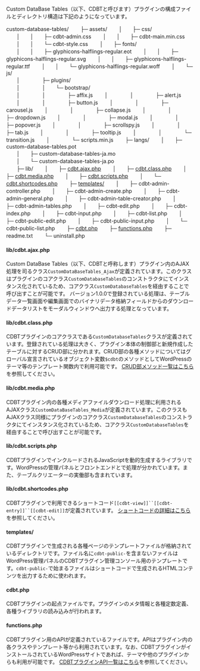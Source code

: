 <div doc-label="specification"></div>
Custom DataBase Tables（以下、CDBTと呼びます）プラグインの構成ファイルとディレクトリ構造は下記のようになっています。

<i class="fa fa-folder-open-o"></i> custom-database-tables/
　　├─ <i class="fa fa-folder-o"></i> assets/
　　│　　├─ <i class="fa fa-folder-o"></i> css/   
　　│　　│　　├─ <i class="fa fa-file-o"></i> cdbt-admin.css
　　│　　│　　├─ <i class="fa fa-file-o"></i> cdbt-main.min.css
　　│　　│　　└─ <i class="fa fa-file-o"></i> cdbt-style.css
　　│　　├─ <i class="fa fa-folder-o"></i> fonts/   
　　│　　│　　├─ <i class="fa fa-file-o"></i> glyphicons-halflings-regular.eot
　　│　　│　　├─ <i class="fa fa-file-o"></i> glyphicons-halflings-regular.svg
　　│　　│　　├─ <i class="fa fa-file-o"></i> glyphicons-halflings-regular.ttf
　　│　　│　　└─ <i class="fa fa-file-o"></i> glyphicons-halflings-regular.woff
　　│　　└─ <i class="fa fa-folder-o"></i> js/   
　　│　　 　　├─ <i class="fa fa-folder-o"></i> plugins/   
　　│　　 　　│　　└─ <i class="fa fa-folder-o"></i> bootstrap/   
　　│　　 　　│　　 　　├─ <i class="fa fa-file-o"></i> affix.js
　　│　　 　　│　　 　　├─ <i class="fa fa-file-o"></i> alert.js
　　│　　 　　│　　 　　├─ <i class="fa fa-file-o"></i> button.js
　　│　　 　　│　　 　　├─ <i class="fa fa-file-o"></i> carousel.js
　　│　　 　　│　　 　　├─ <i class="fa fa-file-o"></i> collapse.js
　　│　　 　　│　　 　　├─ <i class="fa fa-file-o"></i> dropdown.js
　　│　　 　　│　　 　　├─ <i class="fa fa-file-o"></i> modal.js
　　│　　 　　│　　 　　├─ <i class="fa fa-file-o"></i> popover.js
　　│　　 　　│　　 　　├─ <i class="fa fa-file-o"></i> scrollspy.js
　　│　　 　　│　　 　　├─ <i class="fa fa-file-o"></i> tab.js
　　│　　 　　│　　 　　├─ <i class="fa fa-file-o"></i> tooltip.js
　　│　　 　　│　　 　　└─ <i class="fa fa-file-o"></i> transition.js
　　│　　 　　└─ <i class="fa fa-file-o"></i> scripts.min.js
　　├─ <i class="fa fa-folder-o"></i> langs/
　　│　　├─ <i class="fa fa-file-o"></i> custom-database-tables.pot  
　　│　　├─ <i class="fa fa-file-o"></i> custom-database-tables-ja.mo  
　　│　　└─ <i class="fa fa-file-o"></i> custom-database-tables-ja.po  
　　├─ <i class="fa fa-folder-o"></i> lib/
　　│　　├─ <i class="fa fa-file-code-o"></i> [cdbt.ajax.php](#cdbt-ajax-php) 
　　│　　├─ <i class="fa fa-file-code-o"></i> [cdbt.class.php](#cdbt-class-php)
　　│　　├─ <i class="fa fa-file-code-o"></i> [cdbt.media.php](#cdbt-media-php)
　　│　　├─ <i class="fa fa-file-code-o"></i> [cdbt.scripts.php](#cdbt-scripts-php)
　　│　　└─ <i class="fa fa-file-code-o"></i> [cdbt.shortcodes.php](#cdbt-shortcodes-php)
　　├─ <i class="fa fa-folder-o"></i> [templates/](#templates-folder)
　　│　　├─ <i class="fa fa-file-code-o"></i> cdbt-admin-controller.php 
　　│　　├─ <i class="fa fa-file-code-o"></i> cdbt-admin-create.php 
　　│　　├─ <i class="fa fa-file-code-o"></i> cdbt-admin-general.php 
　　│　　├─ <i class="fa fa-file-code-o"></i> cdbt-admin-table-creator.php 
　　│　　├─ <i class="fa fa-file-code-o"></i> cdbt-admin-tables.php 
　　│　　├─ <i class="fa fa-file-code-o"></i> cdbt-edit.php 
　　│　　├─ <i class="fa fa-file-code-o"></i> cdbt-index.php 
　　│　　├─ <i class="fa fa-file-code-o"></i> cdbt-input.php 
　　│　　├─ <i class="fa fa-file-code-o"></i> cdbt-list.php 
　　│　　├─ <i class="fa fa-file-code-o"></i> cdbt-public-edit.php 
　　│　　├─ <i class="fa fa-file-code-o"></i> cdbt-public-input.php 
　　│　　└─ <i class="fa fa-file-code-o"></i> cdbt-public-list.php 
　　├─ <i class="fa fa-file-code-o"></i> [cdbt.php](#cdbt-php)
　　├─ <i class="fa fa-file-code-o"></i> [functions.php](#functions-php)
　　├─ <i class="fa fa-file-text-o"></i> readme.txt
　　└─ <i class="fa fa-file-code-o"></i> uninstall.php


#### <a name="cdbt-ajax-php"></a><i class="fa fa-file-code-o"></i> lib/cdbt.ajax.php
Custom DataBase Tables（以下、CDBTと呼称します）プラグイン内のAJAX処理を司るクラス`CustomDataBaseTables_Ajax`が定義されています。このクラスはプラグインのコアクラス`CustomDatabaseTables`のコンストラクタにてインスタンス化されているため、コアクラス`CustomDatabaseTables`を経由することで呼び出すことが可能です。
バージョン1.0.0で登録されている処理は、テーブルデータ一覧画面や編集画面でのバイナリデータ格納フィールドからのダウンロードデータリストをモーダルウィンドウへ出力する処理となっています。

#### <a name="cdbt-class-php"></a><i class="fa fa-file-code-o"></i> lib/cdbt.class.php
CDBTプラグインのコアクラスである`CustomDatabaseTables`クラスが定義されています。登録されている処理は大きく、プラグイン本体の制御部と新規作成したテーブルに対するCRUD部に分かれます。CRUD部の各種メソッドについてはグローバル宣言されているオブジェクト変数`$cdbt`のメソッドとしてWordPressのテーマ等のテンプレート関数内で利用可能です。
[CRUD部メソッド一覧はこちら](./#plugin_methods)を参照してください。

#### <a name="cdbt-media-php"></a><i class="fa fa-file-code-o"></i> lib/cdbt.media.php
CDBTプラグイン内の各種メディアファイルダウンロード処理に利用されるAJAXクラス`CustomDataBaseTables_Media`が定義されています。このクラスもAJAXクラス同様にプラグインのコアクラス`CustomDatabaseTables`のコンストラクタにてインスタンス化されているため、コアクラス`CustomDatabaseTables`を経由することで呼び出すことが可能です。

#### <a name="cdbt-scripts-php"></a><i class="fa fa-file-code-o"></i> lib/cdbt.scripts.php
CDBTプラグインでインクルードされるJavaScriptを動的生成するライブラリです。WordPressの管理パネルとフロントエンドとで処理が分かれています。また、テーブルクリエーターの実働部も含まれています。

#### <a name="cdbt-shortcodes-php"></a><i class="fa fa-file-code-o"></i> lib/cdbt.shortcodes.php
CDBTプラグインで利用できるショートコード`[[cdbt-view]]``[[cdbt-entry]]``[[cdbt-edit]]`が定義されています。
[ショートコードの詳細はこちら](./#plugin_shortcodes)を参照してください。

#### <a name="templates-folder"></a><i class="fa fa-folder-o"></i> templates/
CDBTプラグインで生成される各種ページのテンプレートファイルが格納されているディレクトリです。ファイル名に`cdbt-public-`を含まないファイルはWordPress管理パネルのCDBTプラグイン管理コンソール用のテンプレートです。`cdbt-public-`で始まるファイルはショートコードで生成されるHTMLコンテンツを出力するために使われます。

#### <a name="cdbt-php"></a><i class="fa fa-file-code-o"></i> cdbt.php
CDBTプラグインの起点ファイルです。プラグインのメタ情報と各種定数定義、各種ライブラリの読み込みが行われます。

#### <a name="functions-php"></a><i class="fa fa-file-code-o"></i> functions.php
CDBTプラグイン用のAPIが定義されているファイルです。APIはプラグイン内の各クラスやテンプレート等から利用されています。なお、CDBTプラグインがインストールされているWordPressサイトであれば、テーマや他のプラグインからも利用が可能です。
[CDBTプラグインAPI一覧はこちら](./#plugin_apis)を参照してください。
